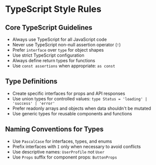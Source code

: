 # TypeScript Style Rules

## Core TypeScript Guidelines
- Always use TypeScript for all JavaScript code
- Never use TypeScript non-null assertion operator (`!`)
- Prefer `interface` over `type` for object shapes
- Use strict TypeScript configuration
- Always define return types for functions
- Use `const assertions` when appropriate: `as const`

## Type Definitions
- Create specific interfaces for props and API responses
- Use union types for controlled values: `type Status = 'loading' | 'success' | 'error'`
- Prefer readonly arrays and objects when data shouldn't be mutated
- Use generic types for reusable components and functions

## Naming Conventions for Types
- Use `PascalCase` for interfaces, types, and enums
- Prefix interfaces with `I` only when necessary to avoid conflicts
- Use descriptive names: `UserProfile` not `User`
- Use `Props` suffix for component props: `ButtonProps`